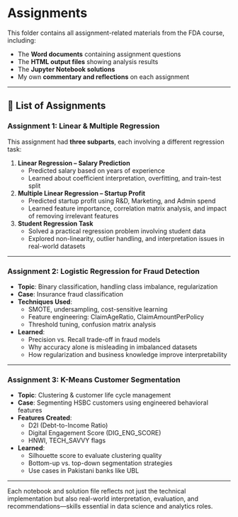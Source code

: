 # Assignments

This folder contains all assignment-related materials from the FDA course, including:

- The **Word documents** containing assignment questions
- The **HTML output files** showing analysis results
- The **Jupyter Notebook solutions**
- My own **commentary and reflections** on each assignment

---

## 📂 List of Assignments

### **Assignment 1: Linear & Multiple Regression**
This assignment had **three subparts**, each involving a different regression task:
1. **Linear Regression – Salary Prediction**
   - Predicted salary based on years of experience
   - Learned about coefficient interpretation, overfitting, and train-test split
2. **Multiple Linear Regression – Startup Profit**
   - Predicted startup profit using R&D, Marketing, and Admin spend
   - Learned feature importance, correlation matrix analysis, and impact of removing irrelevant features
3. **Student Regression Task**
   - Solved a practical regression problem involving student data
   - Explored non-linearity, outlier handling, and interpretation issues in real-world datasets

---

### **Assignment 2: Logistic Regression for Fraud Detection**
- **Topic**: Binary classification, handling class imbalance, regularization
- **Case**: Insurance fraud classification
- **Techniques Used**:
  - SMOTE, undersampling, cost-sensitive learning
  - Feature engineering: ClaimAgeRatio, ClaimAmountPerPolicy
  - Threshold tuning, confusion matrix analysis
- **Learned**:
  - Precision vs. Recall trade-off in fraud models
  - Why accuracy alone is misleading in imbalanced datasets
  - How regularization and business knowledge improve interpretability

---

### **Assignment 3: K-Means Customer Segmentation**
- **Topic**: Clustering & customer life cycle management
- **Case**: Segmenting HSBC customers using engineered behavioral features
- **Features Created**:
  - D2I (Debt-to-Income Ratio)
  - Digital Engagement Score (DIG_ENG_SCORE)
  - HNWI, TECH_SAVVY flags
- **Learned**:
  - Silhouette score to evaluate clustering quality
  - Bottom-up vs. top-down segmentation strategies
  - Use cases in Pakistani banks like UBL

---

Each notebook and solution file reflects not just the technical implementation but also real-world interpretation, evaluation, and recommendations—skills essential in data science and analytics roles.
